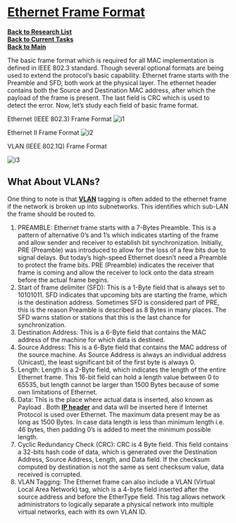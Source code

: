 # **[Ethernet Frame Format](https://www.geeksforgeeks.org/ethernet-frame-format/)**

**[Back to Research List](../../research_list.md)**\
**[Back to Current Tasks](../../../a_status/current_tasks.md)**\
**[Back to Main](../../../README.md)**

The basic frame format which is required for all MAC implementation is defined in IEEE 802.3 standard. Though several optional formats are being used to extend the protocol’s basic capability. Ethernet frame starts with the Preamble and SFD, both work at the physical layer. The ethernet header contains both the Source and Destination MAC address, after which the payload of the frame is present. The last field is CRC which is used to detect the error. Now, let’s study each field of basic frame format.

Ethernet (IEEE 802.3) Frame Format
![i1](https://media.geeksforgeeks.org/wp-content/uploads/IEEE-802.3-Ethernet-Frame-Format.png)

Ethernet II Frame Format
![i2](https://upload.wikimedia.org/wikipedia/commons/thumb/1/13/Ethernet_Type_II_Frame_format.svg/700px-Ethernet_Type_II_Frame_format.svg.png
)

VLAN (IEEE 802.1Q) Frame Format

![i3](https://download.huawei.com/mdl/image/download?uuid=b644d61f3dfa4e289c19f436361c5abc)

## What About VLANs?

One thing to note is that **[VLAN](https://www.cbtnuggets.com/blog/technology/networking/what-is-a-vlan-and-how-they-work)** tagging is often added to the ethernet frame if the network is broken up into subnetworks. This identifies which sub-LAN the frame should be routed to.

1. PREAMBLE: Ethernet frame starts with a 7-Bytes Preamble. This is a pattern of alternative 0’s and 1’s which indicates starting of the frame and allow sender and receiver to establish bit synchronization. Initially, PRE (Preamble) was introduced to allow for the loss of a few bits due to signal delays. But today’s high-speed Ethernet doesn’t need a Preamble to protect the frame bits. PRE (Preamble) indicates the receiver that frame is coming and allow the receiver to lock onto the data stream before the actual frame begins.
2. Start of frame delimiter (SFD): This is a 1-Byte field that is always set to 10101011. SFD indicates that upcoming bits are starting the frame, which is the destination address. Sometimes SFD is considered part of PRE, this is the reason Preamble is described as 8 Bytes in many places. The SFD warns station or stations that this is the last chance for synchronization.
3. Destination Address: This is a 6-Byte field that contains the MAC address of the machine for which data is destined.
4. Source Address: This is a 6-Byte field that contains the MAC address of the source machine. As Source Address is always an individual address (Unicast), the least significant bit of the first byte is always 0.
5. Length: Length is a 2-Byte field, which indicates the length of the entire Ethernet frame. This 16-bit field can hold a length value between 0 to 65535, but length cannot be larger than 1500 Bytes because of some own limitations of Ethernet.
6. Data: This is the place where actual data is inserted, also known as Payload . Both **[IP header](https://www.geeksforgeeks.org/introduction-and-ipv4-datagram-header/)** and data will be inserted here if Internet Protocol is used over Ethernet. The maximum data present may be as long as 1500 Bytes. In case data length is less than minimum length i.e. 46 bytes, then padding 0’s is added to meet the minimum possible length.
7. Cyclic Redundancy Check (CRC): CRC is 4 Byte field. This field contains a 32-bits hash code of data, which is generated over the Destination Address, Source Address, Length, and Data field. If the checksum computed by destination is not the same as sent checksum value, data received is corrupted.
8. VLAN Tagging: The Ethernet frame can also include a VLAN (Virtual Local Area Network) tag, which is a 4-byte field inserted after the source address and before the EtherType field. This tag allows network administrators to logically separate a physical network into multiple virtual networks, each with its own VLAN ID.
